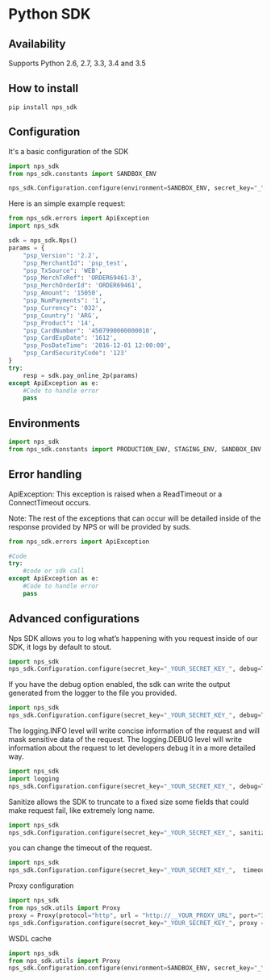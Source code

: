 #  Python SDK
 

## Availability
Supports Python 2.6, 2.7, 3.3, 3.4 and 3.5


## How to install

```
pip install nps_sdk
```

## Configuration

It's a basic configuration of the SDK

```python
import nps_sdk
from nps_sdk.constants import SANDBOX_ENV

nps_sdk.Configuration.configure(environment=SANDBOX_ENV, secret_key="_YOUR_SECRET_KEY_")
```



Here is an simple example request:

```python
from nps_sdk.errors import ApiException
import nps_sdk

sdk = nps_sdk.Nps()
params = {
    "psp_Version": '2.2',
    "psp_MerchantId": 'psp_test',
    "psp_TxSource": 'WEB',
    "psp_MerchTxRef": 'ORDER69461-3',
    "psp_MerchOrderId": 'ORDER69461',
    "psp_Amount": '15050',
    "psp_NumPayments": '1',
    "psp_Currency": '032',
    "psp_Country": 'ARG',
    "psp_Product": '14',
    "psp_CardNumber": '4507990000000010',
    "psp_CardExpDate": '1612',
    "psp_PosDateTime": '2016-12-01 12:00:00',
    "psp_CardSecurityCode": '123'
}
try:
    resp = sdk.pay_online_2p(params)
except ApiException as e:
    #Code to handle error
    pass
```

## Environments

```python
import nps_sdk
from nps_sdk.constants import PRODUCTION_ENV, STAGING_ENV, SANDBOX_ENV
```

## Error handling

ApiException: This exception is raised when a ReadTimeout or a ConnectTimeout occurs.

Note: The rest of the exceptions that can occur will be detailed inside of the response provided by NPS or will be provided by suds.

```python
from nps_sdk.errors import ApiException

#Code
try:
    #code or sdk call
except ApiException as e:
    #Code to handle error
    pass
```

## Advanced configurations

Nps SDK allows you to log what’s happening with you request inside of our SDK, it logs by default to stout.

```python
import nps_sdk
nps_sdk.Configuration.configure(secret_key="_YOUR_SECRET_KEY_", debug=True)
```


If you have the debug option enabled, the sdk can write the output generated from the logger to the file you provided.

```python
import nps_sdk
nps_sdk.Configuration.configure(secret_key="_YOUR_SECRET_KEY_", debug=True, log_file=”path/to/your/file.log”)
```

The logging.INFO level will write concise information of the request and will mask sensitive data of the request. 
The logging.DEBUG level will write information about the request to let developers debug it in a more detailed way.

```python
import nps_sdk
import logging
nps_sdk.Configuration.configure(secret_key="_YOUR_SECRET_KEY_", debug=True, log_level=logging.DEBUG)
```

Sanitize allows the SDK to truncate to a fixed size some fields that could make request fail, like extremely long name.

```python
import nps_sdk
nps_sdk.Configuration.configure(secret_key="_YOUR_SECRET_KEY_", sanitize=True)
```

you can change the timeout of the request.

```python
import nps_sdk
nps_sdk.Configuration.configure(secret_key="_YOUR_SECRET_KEY_",  timeout=60)
```

Proxy configuration

```python
import nps_sdk
from nps_sdk.utils import Proxy
proxy = Proxy(protocol="http", url = "http://__YOUR_PROXY_URL", port="3128", user="_YOUR_USER_", password="_YOUR_PASSWORD")
nps_sdk.Configuration.configure(secret_key="_YOUR_SECRET_KEY_", proxy = proxy)
```

WSDL cache

```python
import nps_sdk
from nps_sdk.utils import Proxy
nps_sdk.Configuration.configure(environment=SANDBOX_ENV, secret_key="_YOUR_SECRET_KEY_", cache=True, cache_location='/tmp', cache_duration=1) #days
```
